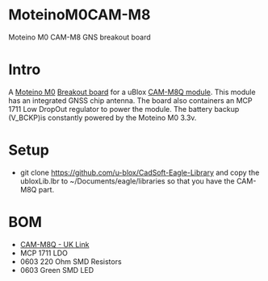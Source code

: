 # MoteinoM0CAM-M8
Moteino M0 CAM-M8 GNS breakout board

# Intro
A [Moteino M0](https://lowpowerlab.com/guide/moteino/moteinom0/) [Breakout board](https://lowpowerlab.com/guide/moteino/m0-sensor-shields/) for a uBlox [CAM-M8Q module](https://www.u-blox.com/en/product/cam-m8-series).  This module has an integrated GNSS chip antenna.  The board also containers an MCP 1711 Low DropOut regulator to power the module.  The battery backup (V_BCKP)is constantly powered by the Moteino M0 3.3v.

# Setup
* git clone https://github.com/u-blox/CadSoft-Eagle-Library and copy the ubloxLib.lbr to ~/Documents/eagle/libraries so that you have the CAM-M8Q part.

# BOM
* [CAM-M8Q - UK Link](https://www.tme.eu/gb/details/cam-m8q/gnss-gps-glonass-beidou-modules/u-blox)
* MCP 1711 LDO
* 0603 220 Ohm SMD Resistors
* 0603 Green SMD LED


